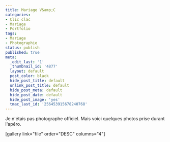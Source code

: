 ```yaml
---
title: Mariage V&amp;C
categories:
- Clic clac
- Mariage
- Portfolio
tags:
- Mariage
- Photographie
status: publish
published: true
meta:
  _edit_last: '1'
  _thumbnail_id: '4877'
  layout: default
  post_color: black
  hide_post_title: default
  unlink_post_title: default
  hide_post_meta: default
  hide_post_date: default
  hide_post_image: 'yes'
  tmac_last_id: '256453915678240768'
---
```

Je n'étais pas photographe officiel. Mais voici quelques photos prise durant l'apéro.

<!--more-->

[gallery link="file" order="DESC" columns="4"]
